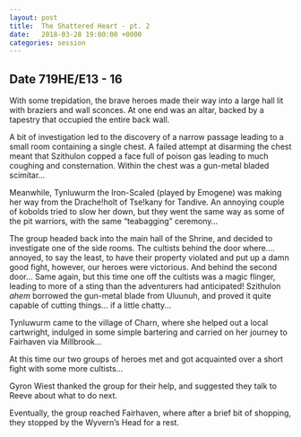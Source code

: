 ```yaml
---
layout: post
title:  The Shattered Heart - pt. 2
date:   2018-03-28 19:00:00 +0000
categories: session
---
```


## Date 719HE/E13 - 16

With some trepidation, the brave heroes made their way into a large hall lit with braziers and wall sconces. At one end was an altar, backed by a tapestry that occupied the entire back wall.

A bit of investigation led to the discovery of a narrow passage leading to a small room containing a single chest. A failed attempt at disarming the chest meant that Szithulon copped a face full of poison gas leading to much coughing and consternation. Within the chest was a gun-metal bladed scimitar…

Meanwhile, Tynluwurm the Iron-Scaled (played by Emogene) was making her way from the Drache!holt of Tse!kany for Tandive. An annoying couple of kobolds tried to slow her down, but they went the same way as some of the pit warriors, with the same “teabagging” ceremony…

The group headed back into the main hall of the Shrine, and decided to investigate one of the side rooms. The cultists behind the door where…. annoyed, to say the least, to have their property violated and put up a damn good fight, however, our heroes were victorious. And behind the second door… Same again, but this time one off the cultists was a magic flinger, leading to more of a sting than the adventurers had anticipated! Szithulon *ahem* borrowed the gun-metal blade from Uluunuh, and proved it quite capable of cutting things… if a little chatty...

Tynluwurm came to the village of Charn, where she helped out a local cartwright, indulged in some simple bartering and carried on her journey to Fairhaven via Millbrook…

At this time our two groups of heroes met and got acquainted over a short fight with some more cultists…

Gyron Wiest thanked the group for their help, and suggested they talk to Reeve about what to do next.

Eventually, the group reached Fairhaven, where after a brief bit of shopping, they stopped by the Wyvern’s Head for a rest.
